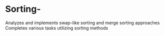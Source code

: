 # Sorting-
Analyzes and implements swap-like sorting and merge sorting approaches 
Completes various tasks utilizing sorting methods
